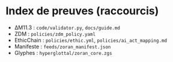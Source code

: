 # Index de preuves (raccourcis)
- ΔM11.3 : `code/validator.py`, `docs/guide.md`
- ZDM : `policies/zdm_policy.yaml`
- EthicChain : `policies/ethic.yml`, `policies/ai_act_mapping.md`
- Manifeste : `feeds/zoran_manifest.json`
- Glyphes : `hyperglottal/zoran_core.zgs`
